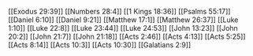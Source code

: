 [[Exodus 29:39]]
[[Numbers 28:4]]
[[1 Kings 18:36]]
[[Psalms 55:17]]
[[Daniel 6:10]]
[[Daniel 9:21]]
[[Matthew 17:1]]
[[Matthew 26:37]]
[[Luke 1:10]]
[[Luke 22:8]]
[[Luke 23:44]]
[[Luke 24:53]]
[[John 13:23]]
[[John 20:2]]
[[John 21:7]]
[[John 21:18]]
[[Acts 2:46]]
[[Acts 4:13]]
[[Acts 5:25]]
[[Acts 8:14]]
[[Acts 10:3]]
[[Acts 10:30]]
[[Galatians 2:9]]
